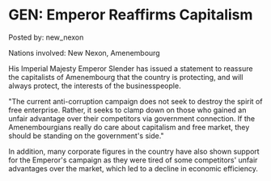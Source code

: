 # GEN: Emperor Reaffirms Capitalism

Posted by: new_nexon

Nations involved: New Nexon, Amenembourg 

His Imperial Majesty Emperor Slender has issued a statement to reassure the capitalists of Amenembourg that the country is protecting, and will always protect, the interests of the businesspeople.

"The current anti-corruption campaign does not seek to destroy the spirit of free enterprise. Rather, it seeks to clamp down on those who gained an unfair advantage over their competitors via government connection. If the Amenembourgians really do care about capitalism and free market, they should be standing on the government's side."

In addition, many corporate figures in the country have also shown support for the Emperor's campaign as they were tired of some competitors' unfair advantages over the market, which led to a decline in economic efficiency. 